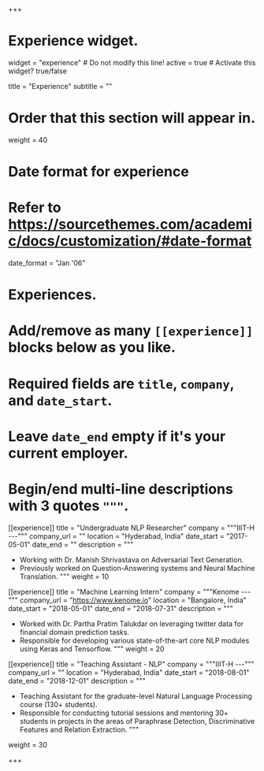 +++
# Experience widget.
widget = "experience"  # Do not modify this line!
active = true  # Activate this widget? true/false

title = "Experience"
subtitle = ""

# Order that this section will appear in.
weight = 40

# Date format for experience
#   Refer to https://sourcethemes.com/academic/docs/customization/#date-format
date_format = "Jan '06"

# Experiences.
#   Add/remove as many `[[experience]]` blocks below as you like.
#   Required fields are `title`, `company`, and `date_start`.
#   Leave `date_end` empty if it's your current employer.
#   Begin/end multi-line descriptions with 3 quotes `"""`.
[[experience]]
  title = "Undergraduate NLP Researcher"
  company = """IIIT-H
  ---"""
  company_url = ""
  location = "Hyderabad, India"
  date_start = "2017-05-01"
  date_end = ""
  description = """
  * Working with Dr. Manish Shrivastava on Adversarial Text Generation.
  * Previously worked on Question-Answering systems and Neural Machine Translation.
  """
  weight = 10

[[experience]]
  title = "Machine Learning Intern"
  company = """Kenome
  ---"""
  company_url = "https://www.kenome.io"
  location = "Bangalore, India"
  date_start = "2018-05-01"
  date_end = "2018-07-31"
  description = """
  * Worked with Dr. Partha Pratim Talukdar on leveraging twitter data for financial domain prediction tasks.
  * Responsible for developing various state-of-the-art core NLP modules using Keras and Tensorflow.
  """
  weight = 20

[[experience]]
  title = "Teaching Assistant - NLP"
  company = """IIIT-H
  ---"""
  company_url = ""
  location = "Hyderabad, India"
  date_start = "2018-08-01"
  date_end = "2018-12-01"
  description = """
  * Teaching Assistant for the graduate-level Natural Language Processing course (130+ students).
  * Responsible for conducting tutorial sessions and mentoring 30+ students in projects in the areas of Paraphrase Detection, Discriminative Features and Relation Extraction.
  """

  weight = 30


+++
